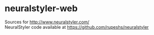 # neuralstyler-web
Sources for http://www.neuralstyler.com/ <br>
NeuralStyler code available at https://github.com/rupeshs/neuralstyler
